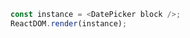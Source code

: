 
<!--start-code-->

```js
const instance = <DatePicker block />;
ReactDOM.render(instance);
```

<!--end-code-->
